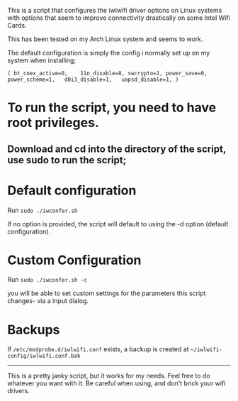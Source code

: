This is a script that configures the iwlwifi driver options on Linux systems with options that seem to improve connectivity drastically on some Intel Wifi Cards. 

This has been tested on my Arch Linux system and seems to work.


The default configuration is simply the config i normally set up on my system when installing;

`
(
bt_coex_active=0,   
11n_disable=8,
swcrypto=1,
power_save=0,
power_scheme=1,  
d0i3_disable=1,  
uapsd_disable=1,
)
`

# To run the script, you need to have root privileges.  
## Download and cd into the directory of the script, use sudo to run the script;

# Default configuration

Run ` sudo ./iwconfer.sh `

If no option is provided, the script will default to using the -d option (default configuration).

# Custom Configuration

Run ` sudo ./iwconfer.sh -c `

you will be able to set custom settings for the parameters this script changes- via a input dialog.

# Backups

If ` /etc/modprobe.d/iwlwifi.conf ` exists, a backup is created at ` ~/iwlwifi-config/iwlwifi.conf.bak `

- - - - - - - -
This is a pretty janky script, but it works for my needs. Feel free to do whatever you want with it.
Be careful when using, and don't brick your wifi drivers.
